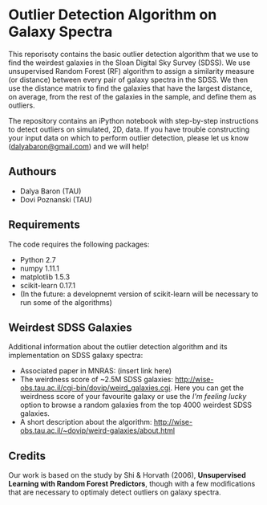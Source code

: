 # Outlier Detection Algorithm on Galaxy Spectra

This reporisoty contains the basic outlier detection algorithm that we use to find the weirdest galaxies in the Sloan Digital Sky Survey (SDSS). 
We use unsupervised Random Forest (RF) algorithm to assign a similarity measure (or distance) between every pair of galaxy spectra in the SDSS. We then use the distance matrix to find the galaxies that have the largest distance, on average, from the rest of the galaxies in the sample, and define them as outliers.

The repository contains an iPython notebook with step-by-step instructions to detect outliers on simulated, 2D, data. If you have trouble constructing your input data on which to perform outlier detection, please let us know (dalyabaron@gmail.com) and we will help!

## Authours
* Dalya Baron (TAU)
* Dovi Poznanski (TAU)

## Requirements
The code requires the following packages:
* Python 2.7
* numpy 1.11.1
* matplotlib 1.5.3
* scikit-learn 0.17.1
* (In the future: a developnemt version of scikit-learn will be necessary to run some of the algorithms)

## Weirdest SDSS Galaxies
Additional information about the outlier detection algorithm and its implementation on SDSS galaxy spectra:
* Associated paper in MNRAS: (insert link here)
* The weirdness score of ~2.5M SDSS galaxies: http://wise-obs.tau.ac.il/cgi-bin/dovip/weird_galaxies.cgi. Here you can get the weirdness score of your favourite galaxy or use the *I'm feeling lucky* option to browse a random galaxies from the top 4000 weirdest SDSS galaxies.
* A short description about the algorithm: http://wise-obs.tau.ac.il/~dovip/weird-galaxies/about.html

## Credits
Our work is based on the study by Shi & Horvath (2006), **Unsupervised Learning with Random Forest Predictors**, though with a few modifications that are necessary to optimaly detect outliers on galaxy spectra.


